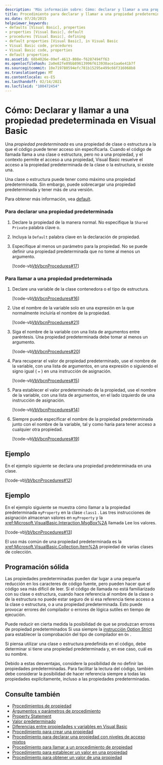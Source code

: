 ```yaml
---
description: 'Más información sobre: Cómo: declarar y llamar a una propiedad predeterminada en Visual Basic'
title: Procedimiento para declarar y llamar a una propiedad predeterminada
ms.date: 07/20/2015
helpviewer_keywords:
- defaults [Visual Basic], properties
- properties [Visual Basic], default
- procedures [Visual Basic], defining
- default properties [Visual Basic], in Visual Basic
- Visual Basic code, procedures
- Visual Basic code, properties
- default properties
ms.assetid: 68b4026e-09ef-4613-808e-f6287494ff63
ms.openlocfilehash: 2a0e82fe89bb89613996f613930ace1aa6e41b7f
ms.sourcegitcommit: 10e719780594efc781b15295e499c66f316068b8
ms.translationtype: MT
ms.contentlocale: es-ES
ms.lasthandoff: 02/14/2021
ms.locfileid: "100472454"
---
```

# <a name="how-to-declare-and-call-a-default-property-in-visual-basic"></a>Cómo: Declarar y llamar a una propiedad predeterminada en Visual Basic

Una *propiedad predeterminada* es una propiedad de clase o estructura a la que el código puede tener acceso sin especificarla. Cuando el código de llamada llama a una clase o estructura, pero no a una propiedad, y el contexto permite el acceso a una propiedad, Visual Basic resuelve el acceso a la propiedad predeterminada de la clase o la estructura, si existe una.  
  
 Una clase o estructura puede tener como máximo una propiedad predeterminada. Sin embargo, puede sobrecargar una propiedad predeterminada y tener más de una versión.  
  
 Para obtener más información, vea [default](../../../language-reference/modifiers/default.md).  
  
### <a name="to-declare-a-default-property"></a>Para declarar una propiedad predeterminada  
  
1. Declare la propiedad de la manera normal. No especifique la `Shared` `Private` palabra clave o.  
  
2. Incluya la `Default` palabra clave en la declaración de propiedad.  
  
3. Especifique al menos un parámetro para la propiedad. No se puede definir una propiedad predeterminada que no tome al menos un argumento.  
  
     [!code-vb[VbVbcnProcedures#17](~/samples/snippets/visualbasic/VS_Snippets_VBCSharp/VbVbcnProcedures/VB/Class1.vb#17)]  
  
### <a name="to-call-a-default-property"></a>Para llamar a una propiedad predeterminada  
  
1. Declare una variable de la clase contenedora o el tipo de estructura.  
  
     [!code-vb[VbVbcnProcedures#16](~/samples/snippets/visualbasic/VS_Snippets_VBCSharp/VbVbcnProcedures/VB/Class1.vb#16)]  
  
2. Use el nombre de la variable solo en una expresión en la que normalmente incluiría el nombre de la propiedad.  
  
     [!code-vb[VbVbcnProcedures#21](~/samples/snippets/visualbasic/VS_Snippets_VBCSharp/VbVbcnProcedures/VB/Class1.vb#21)]  
  
3. Siga el nombre de la variable con una lista de argumentos entre paréntesis. Una propiedad predeterminada debe tomar al menos un argumento.  
  
     [!code-vb[VbVbcnProcedures#20](~/samples/snippets/visualbasic/VS_Snippets_VBCSharp/VbVbcnProcedures/VB/Class1.vb#20)]  
  
4. Para recuperar el valor de propiedad predeterminado, use el nombre de la variable, con una lista de argumentos, en una expresión o siguiendo el signo igual ( `=` ) en una instrucción de asignación.  
  
     [!code-vb[VbVbcnProcedures#15](~/samples/snippets/visualbasic/VS_Snippets_VBCSharp/VbVbcnProcedures/VB/Class1.vb#15)]  
  
5. Para establecer el valor predeterminado de la propiedad, use el nombre de la variable, con una lista de argumentos, en el lado izquierdo de una instrucción de asignación.  
  
     [!code-vb[VbVbcnProcedures#14](~/samples/snippets/visualbasic/VS_Snippets_VBCSharp/VbVbcnProcedures/VB/Class1.vb#14)]  
  
6. Siempre puede especificar el nombre de la propiedad predeterminada junto con el nombre de la variable, tal y como haría para tener acceso a cualquier otra propiedad.  
  
     [!code-vb[VbVbcnProcedures#19](~/samples/snippets/visualbasic/VS_Snippets_VBCSharp/VbVbcnProcedures/VB/Class1.vb#19)]  
  
## <a name="example"></a>Ejemplo  

 En el ejemplo siguiente se declara una propiedad predeterminada en una clase.  
  
 [!code-vb[VbVbcnProcedures#12](~/samples/snippets/visualbasic/VS_Snippets_VBCSharp/VbVbcnProcedures/VB/Class1.vb#12)]  
  
## <a name="example"></a>Ejemplo  

 En el ejemplo siguiente se muestra cómo llamar a la propiedad predeterminada `myProperty` en la clase `class1` . Las tres instrucciones de asignación almacenan valores en `myProperty` y la <xref:Microsoft.VisualBasic.Interaction.MsgBox%2A> llamada Lee los valores.  
  
 [!code-vb[VbVbcnProcedures#13](~/samples/snippets/visualbasic/VS_Snippets_VBCSharp/VbVbcnProcedures/VB/Class1.vb#13)]  
  
 El uso más común de una propiedad predeterminada es la <xref:Microsoft.VisualBasic.Collection.Item%2A> propiedad de varias clases de colección.  
  
## <a name="robust-programming"></a>Programación sólida  

 Las propiedades predeterminadas pueden dar lugar a una pequeña reducción en los caracteres de código fuente, pero pueden hacer que el código sea más difícil de leer. Si el código de llamada no está familiarizado con su clase o estructura, cuando hace referencia al nombre de la clase o de la estructura no puede estar seguro de si esa referencia tiene acceso a la clase o estructura, o a una propiedad predeterminada. Esto puede provocar errores del compilador o errores de lógica sutiles en tiempo de ejecución.  
  
 Puede reducir en cierta medida la posibilidad de que se produzcan errores de propiedad predeterminados Si usa siempre la [instrucción Option Strict](../../../language-reference/statements/option-strict-statement.md) para establecer la comprobación del tipo de compilador en `On` .  
  
 Si piensa utilizar una clase o estructura predefinida en el código, debe determinar si tiene una propiedad predeterminada y, en ese caso, cuál es su nombre.  
  
 Debido a estas desventajas, considere la posibilidad de no definir las propiedades predeterminadas. Para facilitar la lectura del código, también debe considerar la posibilidad de hacer referencia siempre a todas las propiedades explícitamente, incluso a las propiedades predeterminadas.  
  
## <a name="see-also"></a>Consulte también

- [Procedimientos de propiedad](./property-procedures.md)
- [Argumentos y parámetros de procedimiento](./procedure-parameters-and-arguments.md)
- [Property Statement](../../../language-reference/statements/property-statement.md)
- [Valor predeterminado](../../../language-reference/modifiers/default.md)
- [Diferencias entre propiedades y variables en Visual Basic](./differences-between-properties-and-variables.md)
- [Procedimiento para crear una propiedad](./how-to-create-a-property.md)
- [Procedimiento para declarar una propiedad con niveles de acceso mixtos](./how-to-declare-a-property-with-mixed-access-levels.md)
- [Procedimiento para llamar a un procedimiento de propiedad](./how-to-call-a-property-procedure.md)
- [Procedimiento para establecer un valor en una propiedad](./how-to-put-a-value-in-a-property.md)
- [Procedimiento para obtener un valor de una propiedad](./how-to-get-a-value-from-a-property.md)
